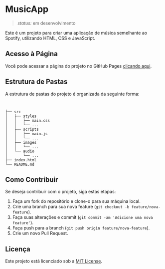 # MusicApp

> _status:_ em desenvolvimento

Este é um projeto para criar uma aplicação de música semelhante ao Spotify, utilizando HTML, CSS e JavaScript.

## Acesso à Página

Você pode acessar a página do projeto no GitHub Pages [clicando aqui](link_do_seu_projeto_no_github_pages).


## Estrutura de Pastas

A estrutura de pastas do projeto é organizada da seguinte forma:
```


├── src
│   ├── styles
│   │   ├── main.css
│   │   └── ...
│   ├── scripts
│   │   ├── main.js
│   │   └── ...
│   ├── images
│   │   └── ...
│   └── audio
│       └── ...
├── index.html
└── README.md

```

## Como Contribuir

Se deseja contribuir com o projeto, siga estas etapas:

1. Faça um fork do repositório e clone-o para sua máquina local.
2. Crie uma branch para sua nova feature (`git checkout -b feature/nova-feature`).
3. Faça suas alterações e commit (`git commit -am 'Adicione uma nova feature'`).
4. Faça push para a branch (`git push origin feature/nova-feature`).
5. Crie um novo Pull Request.
  

 ## Licença

Este projeto está licenciado sob a [MIT License](https://opensource.org/licenses/MIT).



